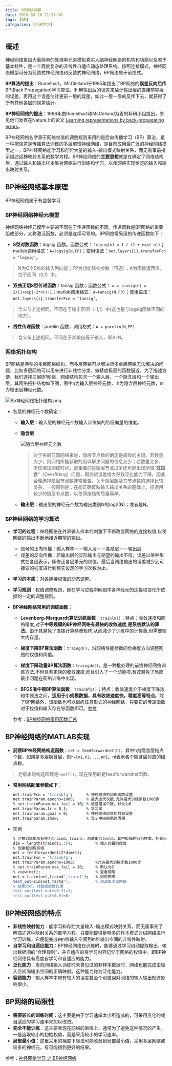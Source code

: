 ```yaml
---
title: BP网络详解
date: 2018-03-20 21:57:38
tags: [BP]
categories: [机器学习]
---
```


## 概述

神经网络是由大量简单的处理单元来模拟真实人脑神经网络的机构和功能以及若干基本特性，是一个高度复杂的非线性自适应动态处理系统。按照连接模式，神经网络模型可分为前馈式神经网络和反馈式神经网络，BP网络属于前馈式。

**BP算法的提出**：Rumelhart，McClelland于1985年提出了BP网络的**误差反向后传**BP(Back Propagation)学习算法。利用输出后的误差来估计输出层的直接前导层的误差，再用这个误差估计更前一层的误差，如此一层一层的反传下去，就获得了所有其他各层的误差估计。

**BP神经网络的提出**：1986年由Rumelhart和McCelland为首的科研小组提出，参见他们发表在Nature上的论文 [Learning representations by back-propagating errors](http://www.cs.toronto.edu/~hinton/absps/naturebp.pdf)。

BP神经网络名字源于网络权值的调整规则采用的是后向传播学习（BP）算法，是一种按误差逆传播算法训练的多层前馈神经网络，是目前应用最广泛的神经网络模型之一。BP神经网络能学习和存贮大量的输入-输出模式映射关系，而无需事前揭示描述这种映射关系的数学方程。BP神经网络的**主要思想**就是在确定了网络结构后，通过输入和输出样本集对网络进行训练和学习，以使网络实现给定的输入和输出映射关系。


## BP神经网络基本原理

BP神经网络属于有监督学习
### BP神经网络神经元模型

神经网络神经元模型主要的不同在于传递函数的不同。传递函数是BP网络的重要组成部分，又称激活函数，必须是连续可导的。BP网络常采用的传递函数如下：

- **S型对数函数**：logsig 函数。函数公式：
`logsig(n) = 1 / (1 + exp(-n))`；matlab调用格式：`A=logsig(N,FP)`；使用语法：`net.layers{i}.transferFcn = ‘logsig’`。

> N为Q个S维的输入列向量；FP为功能结构参数（可选）；A为函数返回值，位于区间（0,1）中。 

- **双曲正切S型传递函数**：tansig 函数；函数公式：
`a = tansig(n) = 2/(1+exp(-2*n))-1`；matlab调用格式：`A=tansig(N,FP)`；使用语法：`net.layers{i}.transferFcn = ‘tansig’`。
> 含义与上述相同，不同在于输出区间（-1,1）中(这也是与logsig函数不同的地方)。 


- **线性传递函数**：purelin 函数，调用格式：`A = purelin(N,FP)`
> 含义与上述相同，不同在于其输出等于输入，即A=N。


### 网络拓扑结构

BP网络是典型的多层网络结构，而多层网络可以解决很多单层网络无法解决的问题，比如多层网络可以用来进行非线性分类、做精度极高的函数逼近。为了描述方便，我们选择三层BP网络，网络结构包含一个输入层、一个隐含层和一个输出层，其网络拓扑结构如下图，图中n为输入层神经元数， h为隐含层神经元数，m为输出层神经元数。

![Bp神经网络拓扑结构.png](/images/Bp神经网络拓扑结构.png)

- 各层的神经元个数确定：
	- **输入层**：输入层的神经元个数输入训练集的特征向量的维度。
	- **隐含层**

		![隐含层神经元个数](/images/隐含层神经元个数.png)

		> 对于多层前馈网络来说，隐层节点数的确定是成败的关键。若数量太少，则网络所能获取的用以解决问题的信息太少；若数量太多，不仅增加训练时间，更重要的是隐层节点过多还可能出现所谓“**过拟合**”（Overfitting）问题，即测试误差增大导致泛化能力下降，因此合理选择隐层节点数非常重要。关于隐层数及其节点数的选择比较复杂，一般原则是：在能正确反映输入输出关系的基础上，应选用较少的隐层节点数，以使网络结构尽量简单。
	- **输出层**：输出层的神经元个数为输出类别N的log2(N)；或者是N。


### BP神经网络的学习算法
- **学习的过程**：神经网络在外界输入样本的刺激下不断改变网络的连接权值,以使网络的输出不断地接近期望的输出。
	- 信号的正向传播：输入样本－－输入层－－各隐层－－输出层
	- 误差的反向传播：若输出层的实际输出与期望的输出不符，误差以某种形式在各层表示，即修正各层单元的权值，最后当网络输出的误差减少到可接受的程度进行到预先设定的学习次数为止。
- **学习的本质**：对各连接权值的动态调整。
- **学习规则**：权值调整规则，即在学习过程中网络中各神经元的连接权变化所依据的一定的调整规则。


- **BP神经网络常用的训练函数**：
	- **Levenberg-Marquardt算法训练函数**：`trainlm()`；特点：收敛速度和网络精度,对于**中等规模的BP神经网络有最快的收敛速度,是系统默认的算法**。由于其避免了直接计算赫赛矩阵,从而减少了训练中的计算量,但需要较大内存量。
	
	- **梯度下降BP算法函数**：`traingd()`，沿网络性能参数的负梯度方向调整网络的权值和阈值。
	
	- **梯度下降动量BP算法函数**：`traingdm()`，是一种批处理的前馈神经网络训练方法,不但具有更快的收敛速度,而且引入了一个动量项,有效避免了局部最小问题在网络训练中出现。

	- **BFGS准牛顿BP算法函数**：`trainbfg()`；特点：收敛速度介于梯度下降法和牛顿法之间，**适用于小规模数据，具有收敛速度快，精度高等特点**。除了BP网络外，该函数也可以训练任意形式的神经网络，只要它的传递函数对于权值和输入存在导函数即可。[参考](http://blog.csdn.net/acdreamers/article/details/44664941)


	参考：[BP神经网络常用函数汇总](http://xzh2012.blog.163.com/blog/static/114980038201101844232346/)

## BP神经网络的MATLAB实现 

- **前馈BP神经网络构造函数**：`net = feedforwardnet(h)`，其中h为隐含层结点个数，如果是多层隐含层，则`h=[n1,n2,...,nn]`。ni表示各个隐含层对应的结点数。
> 老版本的构造函数是`newff()`，现在使用的是feedforwardnet函数。

- **常用网络配置参数如下**：

	```sh
	net.trainFcn = 'trainbfg';		% 神经网络的训练函数设置
	net.trainParam.epochs=1000;		% 最大迭代次数,允许最大训练步数1000步
	% net.trainParam.max_fail = 10;	% 验证错误个数，默认为6
	net.trainParam.lr = 0.1;		% 学习率
	net.trainparam.goal = 0;		% 神经网络训练的目标误差
	net.trainparam.show;			% 显示中间结果的周期
	```
- 实例

	```sh
	% 注意训练集及标签为traind，trainl，测试集为testd，其中矩阵的行为样本，列表示特征向量。
	dim = length(traind(1,:));  		% 输入向量的维度
	% 创建和训练网络     
	net = feedforwardnet(2*dim+1);   
	net.trainFcn = 'trainbfg';
	net.trainParam.epochs=1000;			%允许最大训练步数1000步
	% net.trainParam.max_fail = 10;		% 默认为6
	% view(net); 						% 查看网络
	net = train(net,traind',trainl');	% 训练网络
	test_out=sim(net,testd');			% 测试集测试网络
	% 结果分析，对数据取整处理
	test_out(test_out>=0.5)=1;
	test_out(test_out<0.5)=0;
	```

## BP神经网络的特点
- **非线性映射能力**：能学习和存贮大量输入-输出模式映射关系，而无需事先了解描述这种映射关系的数学方程。只要能提供足够多的样本模式对供网络进行学习训练，它便能完成由n维输入空间到m维输出空间的非线性映射。
- **自学习和自适应能力**：BP神经网络在训练时，能够通过学习自动提取输出、输出数据间的“合理规则”，并自适应的将学习内容记忆于网络的权值中。即BP神经网络具有高度自学习和自适应的能力。
- **泛化能力**：当向网络输入训练时未曾见过的非样本数据时，网络也能完成由输入空间向输出空间的正确映射。这种能力称为泛化能力。
- **容错能力**：输入样本中带有较大的误差甚至个别错误对网络的输入输出规律影响很小。

## BP网络的局限性

- **需要较长的训练时间**：这主要是由于学习速率太小所造成的，可采用变化的或自适应的学习速率来加以改进。
- **完全不能训练**：这主要表现在网络的麻痹上，通常为了避免这种情况的产生，一是选取较小的初始权值，而是采用较小的学习速率。
- **局部最小值**：这里采用的梯度下降法可能收敛到局部最小值，采用多层网络或较多的神经元，有可能得到更好的结果。

参考：[神经网络学习 之 BP神经网络](http://blog.csdn.net/u013007900/article/details/50118945)